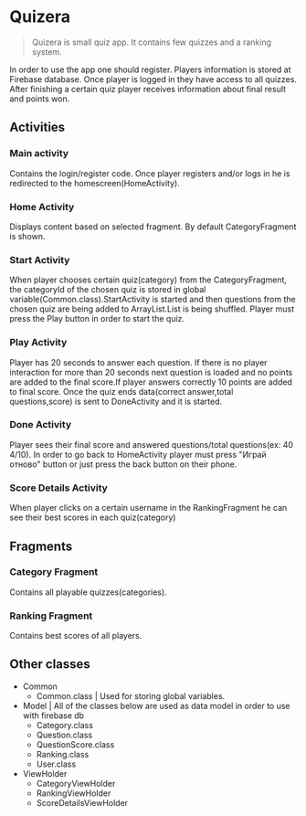 # Quizera
>Quizera is small quiz app. It contains few quizzes and a ranking system.

In order to use the app one should register. Players information is stored at Firebase database. Once player is logged in they have access to all quizzes. After finishing a certain quiz player receives information about final result and points won.
## Activities
### Main activity
Contains the login/register code. Once player registers and/or logs in he is redirected to the homescreen(HomeActivity).
### Home Activity
Displays content based on selected fragment. By default CategoryFragment is shown.
### Start Activity
When player chooses certain quiz(category) from the CategoryFragment, the categoryId of the chosen quiz is stored in global variable(Common.class).StartActivity is started and then questions from the chosen quiz are being added to ArrayList.List is being shuffled. Player must press the Play button in order to start the quiz.
### Play Activity
Player has 20 seconds to answer each question. If there is no player interaction for more than 20 seconds next question is loaded and no points are added to the final score.If player answers correctly 10 points are added to final score. Once the quiz ends data(correct answer,total questions,score) is sent to DoneActivity and it is started.
### Done Activity
Player sees their final score and answered questions/total questions(ex: 40  4/10).
In order to go back to HomeActivity player must press "Играй отново" button or just press the back button on their phone.
### Score Details Activity
When player clicks on a certain username in the RankingFragment he can see their best scores in each quiz(category)

## Fragments
### Category Fragment
Contains all playable quizzes(categories).
### Ranking Fragment
Contains best scores of all players.
## Other classes
* Common
  * Common.class |    Used for storing global variables.
* Model |   All of the classes below are used as data model in order to use with firebase db
  * Category.class
  * Question.class
  * QuestionScore.class
  * Ranking.class
  * User.class
* ViewHolder
  * CategoryViewHolder
  * RankingViewHolder
  * ScoreDetailsViewHolder
